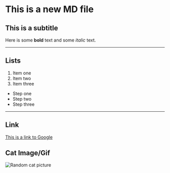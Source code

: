 # This is a new MD file

## This is a subtitle

Here is some **bold** text and some *italic* text.

---

## Lists

1. Item one
2. Item two
3. Item three

- Step one
- Step two
- Step three

---

## Link

[This is a link to Google](https://google.com)

## Cat Image/Gif

![Random cat picture](https://cataas.com/cat/gif)
